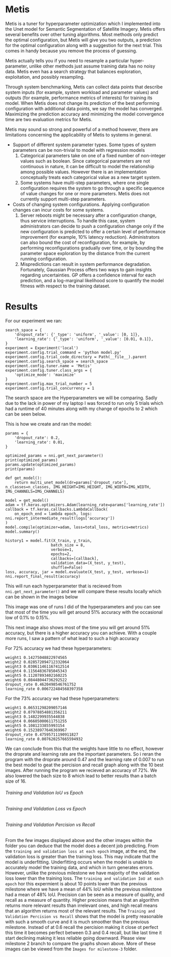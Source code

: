 # Metis 
Metis is a tuner for hyperparameter optimization which I implemented into the Unet model for Semantic Segmentation of Satellite Imagery. Metis offers several benefits over other tuning algorithms. Most methods only predict the optimal configuration, but Metis will give you two outputs, a prediction for the optimal configuration along with a suggestion for the next trial. This comes in handy because you remove the process of guessing. 

Metis actually tells you if you need to resample a particular hyper-parameter, unlike other methods just assume training data has no noisy data. Metis even has a search strategy that balances exploration, exploitation, and possibly resampling.

<!-- Insert Image here -->

Through system benchmarking, Metis can collect data points that describe system inputs (for example, system workload and parameter values) and outputs (for example, performance metrics of interests) for training its model. When Metis does not change its prediction of the best performing configuration with additional data points, we say the model has converged. Maximizing the prediction accuracy and minimizing the model convergence time are two evaluation metrics for Metis.

Metis may sound so strong and powerful of a method however, there are limitations concerning the applicability of Metis to systems in general. 
- Support of different system parameter types. Some types of system parameters can be non-trivial to model with regression models
    1. Categorical parameters take on one of a fixed number of non-integer values such as boolean. Since categorical parameters are not continuous in nature, it can be difficult to model the relationship among possible values. However there is an implementation conceptually treats each categorical value as a new target system.
    2. Some systems have multi-step parameters, where one single configuration requires the system to go through a specific sequence of value changes for one or more parameters. Metis does not currently support multi-step parameters.
- Costs of changing system configurations. Applying configuration changes can incur costs for some systems.
    1. Server reboots might be necessary after a configuration change, thus service interruptions. To handle this case, system administrators can decide to push a configuration change only if the new configuration is predicted to offer a certain level of performance improvement (for example, 10% latency reduction). Administrators can also bound the cost of reconfiguration, for example, by performing reconfigurations gradually over time, or by bounding the parameter space exploration by the distance from the current running configuration.
    2. Mispredictions can result in system performance degradation. Fortunately, Gaussian Process offers two ways to gain insights regarding uncertainties. GP offers a confidence interval for each prediction, and a log-marginal likelihood score to quantify the model fitness with respect to the training dataset.


# Results 
For our experiment we ran: 
```
search_space = {
    'dropout_rate': {'_type': 'uniform', '_value': [0, 1]},
    'learning_rate': {'_type': 'uniform', '_value': [0.01, 0.1]},
}
experiment = Experiment('local')
experiment.config.trial_command = 'python model.py'
experiment.config.trial_code_directory = Path(__file__).parent
experiment.config.search_space = search_space
experiment.config.tuner.name = 'Metis'
experiment.config.tuner.class_args = {
    'optimize_mode': 'maximize'
}
experiment.config.max_trial_number = 5
experiment.config.trial_concurrency = 1
```
The search space are the Hyperparameters we will be comparing. Sadly due to the lack in power of my laptop I was forced to run only 5 trials which had a runtime of 40 minutes along with my change of epochs to 2 which can be seen below.

This is how we create and ran the model:
```
params = {
    'dropout_rate': 0.2,
    'learning_rate': 0.01,
}

optimized_params = nni.get_next_parameter()
print(optimized_params)
params.update(optimized_params)
print(params)

def get_model():
    return multi_unet_model(dr=params['dropout_rate'], n_classes=n_classes, IMG_HEIGHT=IMG_HEIGHT, IMG_WIDTH=IMG_WIDTH, IMG_CHANNELS=IMG_CHANNELS)

model = get_model()
adam = tf.keras.optimizers.Adam(learning_rate=params['learning_rate'])
callback = tf.keras.callbacks.LambdaCallback(
    on_epoch_end = lambda epoch, logs: nni.report_intermediate_result(logs['accuracy'])
)
model.compile(optimizer=adam, loss=total_loss, metrics=metrics)
model.summary()

history1 = model.fit(X_train, y_train, 
                    batch_size = 8, 
                    verbose=1, 
                    epochs=2, 
                    callbacks=[callback],
                    validation_data=(X_test, y_test), 
                    shuffle=False)
loss, accuracy, jar = model.evaluate(X_test, y_test, verbose=1)
nni.report_final_result(accuracy)
```
This will run each hyperparameter that is recieved from `nni.get_next_parameter()` and we will compare these results locally which can be shown in the images below

<!-- Insert image here -->
This image was one of runs I did of the hyperparameters and you can see that most of the time you will get around 51% accuracy with the occasional low of 0.1% to 0.15%.

<!-- Insert image here -->
This next image also shows most of the time you will get around 51% accuracy, but there is a higher accuracy you can achieve. With a couple more runs, I saw a pattern of what lead to such a high accuracy

<!-- Insert image here -->

For 72% accuracy we had these hyperparameters:
```
weight1 0.14275048822974565
weight2 0.028572094712332064
weight3 0.030611461167412514
weight4 0.11564836785045343
weight5 0.11207893402160225
weight6 0.08448044736292522
dropout_rate 0.4620498546761752
learning_rate 0.006722484568397358
```
For the 73% accuracy we had these hyperparameters:
```
weight1 0.06531298209057146
weight2 0.07978854881356211
weight3 0.1482299935544838
weight4 0.06605000611751255
weight5 0.1081233855993154
weight6 0.15238977646369967
dropout_rate 0.47595711190911827
learning_rate 0.007620257665594932
```
We can conclude from this that the weights have little to no effect, however the droprate and learning rate are the important parameters. So i reran the program with the droprate around 0.47 and the learning rate of 0.007 to run the best model to geat the percision and recall graph along with the 10 best images. After running the program we recieved an accuracy of 72%. We also lowered the bach size to 8 which lead to better results than a batch size of 16.


###### Training and Validation IoU vs Epoch
<!-- Image here -->

###### Training and Validation Loss vs Epoch
<!-- Image here -->

###### Training and Validation Percision vs Recall
<!-- Image here -->


<!-- Insert Image here -->
From the few images displayed above and the other images within the folder you can deduce that the model does a decent job predicting. From the `training and validation loss at each epoch` image, at the end, the validation loss is greater than the training loss. This may indicate that the model is underfitting. Underfitting occurs when the model is unable to accurately model the training data, and which in turn generates errors. However, unlike the previous milestone we have majority of the validation loss lower than the training loss. The `training and validation IoU at each epoch` hor this expermient is about 10 points lower than the previous milestone where we have a mean of 44% IoU while the previous milestone had a mean of 48% IoU. Precision can be seen as a measure of quality, and recall as a measure of quantity. Higher precision means that an algorithm returns more relevant results than irrelevant ones, and high recall means that an algorithm returns most of the relevant results. The `Training and Validation Percision vs Recall` shows that the model is pretty reasonable with such a smooth curve and it is much smoother than the previous milestone. Instead of at 0.6 recall the percision making it close ot perfect this time it becomes perfect between 0.3 and 0.4 recall, but like last time it start declining making it less reliable going downward. Please view milestone 2 branch to compare the graphs shown above. More of these images can be viewed from the `Images for milestone-3` folder.